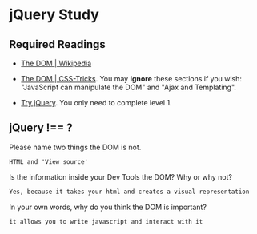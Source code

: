 # jQuery Study

## Required Readings

-   [The DOM | Wikipedia](https://en.wikipedia.org/wiki/Document_Object_Model)

-   [The DOM | CSS-Tricks](https://css-tricks.com/dom/). You may **ignore**
    these sections if you wish: "JavaScript can manipulate the DOM" and "Ajax
    and Templating".

-   [Try jQuery](http://try.jquery.com/). You only need to complete level 1.

## jQuery !== ?

Please name two things the DOM is not.

```md
HTML and 'View source'
```

Is the information inside your Dev Tools the DOM? Why or why not?

```md
Yes, because it takes your html and creates a visual representation
```

In your own words, why do you think the DOM is important?

```md
it allows you to write javascript and interact with it
```
